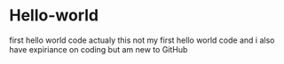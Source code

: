 # Hello-world
first hello world code
actualy this not my first hello world code and i also have expiriance on coding
but am new to GitHub

